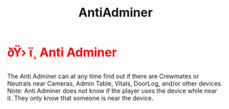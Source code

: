﻿---
lang: en-US
title: AntiAdminer
prev: Visionary
next: Blackmailer
---
# <font color="red">ðŸ› ï¸ <b>Anti Adminer</b></font> <Badge text="Support" type="tip" vertical="middle"/>

The Anti Adminer can at any time find out if there are Crewmates or Neutrals near Cameras, Admin Table, Vitals, DoorLog, and/or other devices. Note: Anti Adminer does not know if the player uses the device while near it. They only know that someone is near the device.<br>
